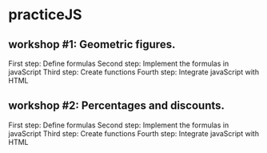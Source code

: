 # practiceJS

## workshop #1: Geometric figures.

First step:  Define formulas
Second step: Implement the formulas in javaScript
Third step: Create functions
Fourth step: Integrate javaScript with HTML

## workshop #2: Percentages and discounts.

First step:  Define formulas
Second step: Implement the formulas in javaScript
Third step: Create functions
Fourth step: Integrate javaScript with HTML